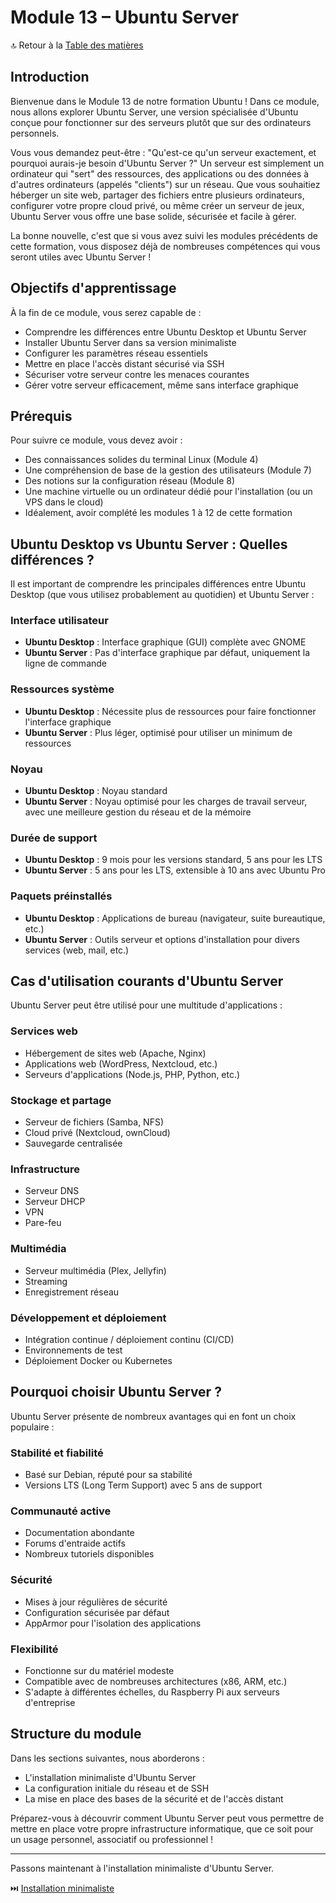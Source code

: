 # Module 13 – Ubuntu Server

🔝 Retour à la [Table des matières](/SOMMAIRE.md)

## Introduction

Bienvenue dans le Module 13 de notre formation Ubuntu ! Dans ce module, nous allons explorer Ubuntu Server, une version spécialisée d'Ubuntu conçue pour fonctionner sur des serveurs plutôt que sur des ordinateurs personnels.

Vous vous demandez peut-être : "Qu'est-ce qu'un serveur exactement, et pourquoi aurais-je besoin d'Ubuntu Server ?" Un serveur est simplement un ordinateur qui "sert" des ressources, des applications ou des données à d'autres ordinateurs (appelés "clients") sur un réseau. Que vous souhaitiez héberger un site web, partager des fichiers entre plusieurs ordinateurs, configurer votre propre cloud privé, ou même créer un serveur de jeux, Ubuntu Server vous offre une base solide, sécurisée et facile à gérer.

La bonne nouvelle, c'est que si vous avez suivi les modules précédents de cette formation, vous disposez déjà de nombreuses compétences qui vous seront utiles avec Ubuntu Server !

## Objectifs d'apprentissage

À la fin de ce module, vous serez capable de :
- Comprendre les différences entre Ubuntu Desktop et Ubuntu Server
- Installer Ubuntu Server dans sa version minimaliste
- Configurer les paramètres réseau essentiels
- Mettre en place l'accès distant sécurisé via SSH
- Sécuriser votre serveur contre les menaces courantes
- Gérer votre serveur efficacement, même sans interface graphique

## Prérequis

Pour suivre ce module, vous devez avoir :
- Des connaissances solides du terminal Linux (Module 4)
- Une compréhension de base de la gestion des utilisateurs (Module 7)
- Des notions sur la configuration réseau (Module 8)
- Une machine virtuelle ou un ordinateur dédié pour l'installation (ou un VPS dans le cloud)
- Idéalement, avoir complété les modules 1 à 12 de cette formation

## Ubuntu Desktop vs Ubuntu Server : Quelles différences ?

Il est important de comprendre les principales différences entre Ubuntu Desktop (que vous utilisez probablement au quotidien) et Ubuntu Server :

### Interface utilisateur
- **Ubuntu Desktop** : Interface graphique (GUI) complète avec GNOME
- **Ubuntu Server** : Pas d'interface graphique par défaut, uniquement la ligne de commande

### Ressources système
- **Ubuntu Desktop** : Nécessite plus de ressources pour faire fonctionner l'interface graphique
- **Ubuntu Server** : Plus léger, optimisé pour utiliser un minimum de ressources

### Noyau
- **Ubuntu Desktop** : Noyau standard
- **Ubuntu Server** : Noyau optimisé pour les charges de travail serveur, avec une meilleure gestion du réseau et de la mémoire

### Durée de support
- **Ubuntu Desktop** : 9 mois pour les versions standard, 5 ans pour les LTS
- **Ubuntu Server** : 5 ans pour les LTS, extensible à 10 ans avec Ubuntu Pro

### Paquets préinstallés
- **Ubuntu Desktop** : Applications de bureau (navigateur, suite bureautique, etc.)
- **Ubuntu Server** : Outils serveur et options d'installation pour divers services (web, mail, etc.)

## Cas d'utilisation courants d'Ubuntu Server

Ubuntu Server peut être utilisé pour une multitude d'applications :

### Services web
- Hébergement de sites web (Apache, Nginx)
- Applications web (WordPress, Nextcloud, etc.)
- Serveurs d'applications (Node.js, PHP, Python, etc.)

### Stockage et partage
- Serveur de fichiers (Samba, NFS)
- Cloud privé (Nextcloud, ownCloud)
- Sauvegarde centralisée

### Infrastructure
- Serveur DNS
- Serveur DHCP
- VPN
- Pare-feu

### Multimédia
- Serveur multimédia (Plex, Jellyfin)
- Streaming
- Enregistrement réseau

### Développement et déploiement
- Intégration continue / déploiement continu (CI/CD)
- Environnements de test
- Déploiement Docker ou Kubernetes

## Pourquoi choisir Ubuntu Server ?

Ubuntu Server présente de nombreux avantages qui en font un choix populaire :

### Stabilité et fiabilité
- Basé sur Debian, réputé pour sa stabilité
- Versions LTS (Long Term Support) avec 5 ans de support

### Communauté active
- Documentation abondante
- Forums d'entraide actifs
- Nombreux tutoriels disponibles

### Sécurité
- Mises à jour régulières de sécurité
- Configuration sécurisée par défaut
- AppArmor pour l'isolation des applications

### Flexibilité
- Fonctionne sur du matériel modeste
- Compatible avec de nombreuses architectures (x86, ARM, etc.)
- S'adapte à différentes échelles, du Raspberry Pi aux serveurs d'entreprise

## Structure du module

Dans les sections suivantes, nous aborderons :
- L'installation minimaliste d'Ubuntu Server
- La configuration initiale du réseau et de SSH
- La mise en place des bases de la sécurité et de l'accès distant

Préparez-vous à découvrir comment Ubuntu Server peut vous permettre de mettre en place votre propre infrastructure informatique, que ce soit pour un usage personnel, associatif ou professionnel !

---

Passons maintenant à l'installation minimaliste d'Ubuntu Server.

⏭️ [Installation minimaliste](/05-serveurs-infrastructure/module-13-ubuntu-server/01-installation-minimaliste.md)
